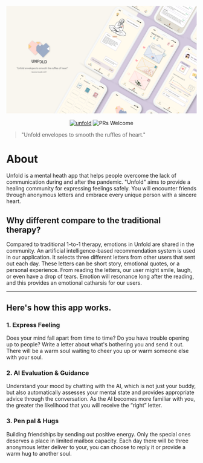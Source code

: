 <p align="center"><img src="https://raw.githubusercontent.com/0xC000005/image-hosting/master/20210805212557.png"></p>
<p align="center">
  <a href="https://github.com/sindresorhus/awesome"><img alt="unfold" src="https://awesome.re/badge.svg"/></a>
  <img alt="PRs Welcome" src="https://img.shields.io/badge/PRs-welcome-brightgreen.svg"/>
</p>


> "Unfold envelopes to smooth the ruffles of heart."

# About

Unfold is a mental heath app that helps people overcome the lack of communication during and after the pandemic. "Unfold" aims to provide a healing community for expressing feelings safely. You will encounter friends through anonymous letters and embrace every unique person with a sincere heart.


## Why different compare to the traditional therapy?
Compared to traditional 1-to-1 therapy, emotions in Unfold are shared in the community. An artificial intelligence-based recommendation system is used in our application. It selects three different letters from other users that sent out each day. These letters can be short story, emotional quotes, or a personal experience. From reading the letters, our user might smile, laugh, or even have a drop of tears. Emotion will resonance long after the reading, and this provides an emotional catharsis for our users.

---

## Here's how this app works.
### 1. Express Feeling
Does your mind fall apart from time to time? Do you have trouble opening up to people? Write a letter about what's bothering you and send it out. There will be a warm soul waiting to cheer you up or warm someone else with your soul.

### 2. AI Evaluation & Guidance
Understand your mood by chatting with the AI, which is not just your buddy, but also automatically assesses your mental state and provides appropriate advice through the conversation. As the AI becomes more familiar with you, the greater the likelihood that you will receive the “right” letter.

### 3. Pen pal & Hugs
Building friendships by sending out positive energy. Only the special ones deserves a place in limited mailbox capacity. Each day there will be three anonymous letter deliver to your, you can choose to reply it or provide a warm hug to another soul.
